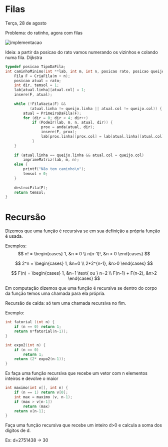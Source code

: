 # Filas

Terça, 28 de agosto

Problema: do ratinho, agora com filas

![implementacao](arquivos/implementacao.png)

Ideia: a partir da posicao do rato vamos numerando os vizinhos e colando numa fila. Dijkstra

```C
typedef posicao TipoDaFila;
int caminhoMinimo(int **lab, int m, int n, posicao rato, posicao queijo) {
    Fila F = CriaFila(m + n);
    posicao atual = rato;
    int dir, temsol = 1;
    lab[atual.linha][atual.col] = 1;
    insere(F, atual);
    
    while (!FilaVazia(F) && 
           (atual.linha != queijo.linha || atual.col != queijo.col)) {
        atual = PrimeiroDaFila(F);
        for (dir = 0; dir < 4; dir++)
            if (PodeIr(lab, m, n, atual, dir)) {
                prox = anda(atual, dir);
                insere(F, prox);
                lab[prox.linha][prox.col] = lab[atual.linha][atual.col] + 1;
            }
    }
    
    if (atual.linha == queijo.linha && atual.col = queijo.col)
        imprimeMatriz(lab, m, n);
    else {
        printf("Não tem caminho\n");
        temsol = 0;
    }
    
    destroiFila(F);
    return temsol;
}
```

# Recursão

Dizemos que uma função é recursiva se em sua definição a própria função é usada.

Exemplos:
$$
n! =
\begin{cases}
1, &n = 0 \\
n(n-1)!, &n > 0
\end{cases}
$$

$$
2^n = \begin{cases}
1, &n=0 \\
2*2^{n-1}, &n>0
\end{cases}
$$

$$
F(n) = \begin{cases}
1, &n=1 \text{ ou } n=2 \\
F(n-1) + F(n-2), &n>2
\end{cases}
$$

Em computação dizemos que uma função é recursiva se dentro do corpo da função temos uma chamada para ela própria.

Recursão de calda: só tem uma chamada recursiva no fim.

Exemplo:

```C
int fatorial (int n) {
    if (n == 0) return 1;
    return n*fatorial(n-1));
}

int expo2(int n) {
    if (n == 0)
        return 1;
    return (2* expo2(n-1));
}
```

Ex faça uma função recursiva que recebe um vetor com n elementos inteiros e devolve o maior

```C
int maximo(int v[], int n) {
    if (n == 1) return v[0];
    int max = maximo (v, n-1);
    if (max > v[n-1])
        return (max)
    return v[n-1];
}
```

Faça uma função recursiva que recebe um inteiro d>0 e calcula a soma dos dígitos de d.

Ex: d=2751438 -> 30

```C

```

